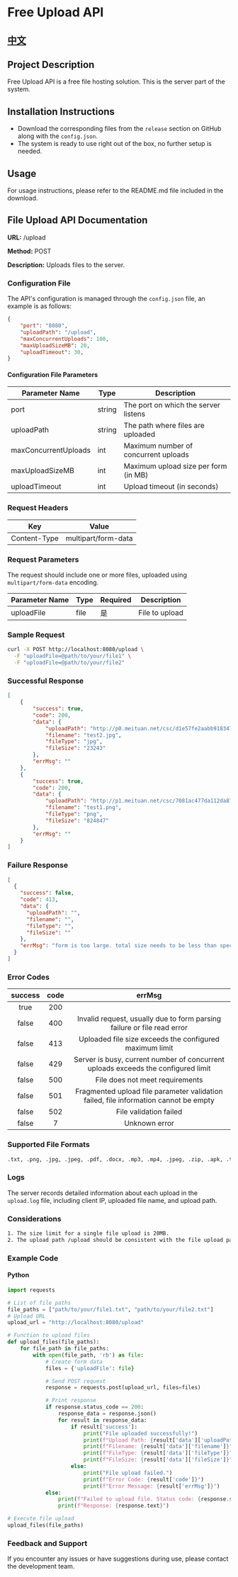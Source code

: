 # Free Upload API
## [中文](http://example.com)

## Project Description

Free Upload API is a free file hosting solution. This is the server part of the system.

## Installation Instructions

- Download the corresponding files from the `release` section on GitHub along with the `config.json`.
- The system is ready to use right out of the box, no further setup is needed.

## Usage

For usage instructions, please refer to the README.md file included in the download.

## File Upload API Documentation

**URL:** /upload

**Method:** POST

**Description:** Uploads files to the server.

### Configuration File

The API's configuration is managed through the `config.json` file, an example is as follows:

```json
{
    "port": "8080",
    "uploadPath": "/upload",
    "maxConcurrentUploads": 100,
    "maxUploadSizeMB": 20,
    "uploadTimeout": 30,
}
```

#### Configuration File Parameters

| Parameter Name       | Type   | Description                          |
| -------------------- | ------ | ------------------------------------ |
| port                 | string | The port on which the server listens |
| uploadPath           | string | The path where files are uploaded    |
| maxConcurrentUploads | int    | Maximum number of concurrent uploads |
| maxUploadSizeMB      | int    | Maximum upload size per form (in MB) |
| uploadTimeout        | int    | Upload timeout (in seconds)          |


### Request Headers

| Key          | Value               |
| ------------ | ------------------- |
| Content-Type | multipart/form-data |

### Request Parameters

The request should include one or more files, uploaded using `multipart/form-data` encoding.

| Parameter Name | Type | Required | Description    |
| -------------- | ---- | -------- | -------------- |
| uploadFile     | file | 是       | File to upload |

### Sample Request

```bash
curl -X POST http://localhost:8080/upload \
  -F "uploadFile=@path/to/your/file1" \
  -F "uploadFile=@path/to/your/file2"
```


### Successful Response

```json
[
    {
        "success": true,
        "code": 200,
        "data": {
            "uploadPath": "http://p0.meituan.net/csc/d1e57fe2aabb918347eb457b081e3f9623243.jpg",
            "filename": "test2.jpg",
            "fileType": "jpg",
            "fileSize": "23243"
        },
        "errMsg": ""
    },
    {
        "success": true,
        "code": 200,
        "data": {
            "uploadPath": "http://p1.meituan.net/csc/7081ac477da112da87b5e8c58913f68c824847.png",
            "filename": "test1.png",
            "fileType": "png",
            "fileSize": "824847"
        },
        "errMsg": ""
    }
]

```

### Failure Response

```json
[
  {
    "success": false,
    "code": 413,
    "data": {
      "uploadPath": "",
      "filename": "",
      "fileType": "",
      "fileSize": ""
    },
    "errMsg": "form is too large. total size needs to be less than specified max upload size"
  }
]
```

### Error Codes

| success | code |                            errMsg                            |
| :-----: | :--: | :----------------------------------------------------------: |
|  true   | 200  |                                                              |
|  false  | 400  | Invalid request, usually due to form parsing failure or file read error |
|  false  | 413  |   Uploaded file size exceeds the configured maximum limit    |
|  false  | 429  | Server is busy, current number of concurrent uploads exceeds the configured limit |
|  false  | 500  |               File does not meet requirements                |
|  false  | 501  | Fragmented upload file parameter validation failed, file information cannot be empty |
|  false  | 502  |                    File validation failed                    |
|  false  |  7   |                        Unknown error                         |

### Supported File Formats

```makefile
.txt, .png, .jpg, .jpeg, .pdf, .docx, .mp3, .mp4, .jpeg, .zip, .apk, .ts, .m3u8
```

### Logs

The server records detailed information about each upload in the `upload.log` file, including client IP, uploaded file name, and upload path.

### Considerations

```makefile
1. The size limit for a single file upload is 20MB.
2. The upload path /upload should be consistent with the file upload path in the server configuration file.
```

### Example Code

#### Python

```python
import requests

# List of file paths
file_paths = ["path/to/your/file1.txt", "path/to/your/file2.txt"]
# Upload URL
upload_url = "http://localhost:8080/upload"

# Function to upload files
def upload_files(file_paths):
    for file_path in file_paths:
        with open(file_path, 'rb') as file:
            # Create form data
            files = {'uploadFile': file}

            # Send POST request
            response = requests.post(upload_url, files=files)

            # Print response
            if response.status_code == 200:
                response_data = response.json()
                for result in response_data:
                    if result['success']:
                        print("File uploaded successfully!")
                        print(f"Upload Path: {result['data']['uploadPath']}")
                        print(f"Filename: {result['data']['filename']}")
                        print(f"FileType: {result['data']['fileType']}")
                        print(f"FileSize: {result['data']['fileSize']}")
                    else:
                        print("File upload failed.")
                        print(f"Error Code: {result['code']}")
                        print(f"Error Message: {result['errMsg']}")
            else:
                print(f"Failed to upload file. Status code: {response.status_code}")
                print(f"Response: {response.text}")

# Execute file upload
upload_files(file_paths)
```

### Feedback and Support

If you encounter any issues or have suggestions during use, please contact the development team.
